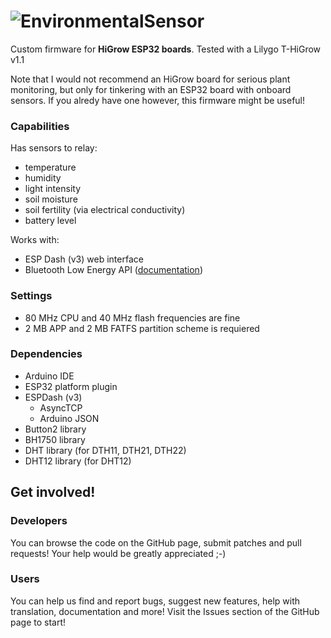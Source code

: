 # ![EnvironmentalSensor](https://i.imgur.com/e4Gf8NV.png)

Custom firmware for **HiGrow ESP32 boards**.
Tested with a Lilygo T-HiGrow v1.1

Note that I would not recommend an HiGrow board for serious plant monitoring, but only for tinkering with an ESP32 board with onboard sensors.
If you alredy have one however, this firmware might be useful!


### Capabilities

Has sensors to relay:
* temperature
* humidity
* light intensity
* soil moisture
* soil fertility (via electrical conductivity)
* battery level

Works with:
* ESP Dash (v3) web interface
* Bluetooth Low Energy API ([documentation](doc/HiGrow.md))

### Settings

* 80 MHz CPU and 40 MHz flash frequencies are fine
* 2 MB APP and 2 MB FATFS partition scheme is requiered

### Dependencies

- Arduino IDE
- ESP32 platform plugin
- ESPDash (v3)
  - AsyncTCP
  - Arduino JSON
- Button2 library
- BH1750 library
- DHT library (for DTH11, DTH21, DTH22)
- DHT12 library (for DHT12)


## Get involved!

### Developers

You can browse the code on the GitHub page, submit patches and pull requests! Your help would be greatly appreciated ;-)

### Users

You can help us find and report bugs, suggest new features, help with translation, documentation and more! Visit the Issues section of the GitHub page to start!
